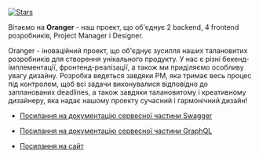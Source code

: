 [![Stars](https://img.shields.io/github/stars/Tech-Harbor)](https://github.com/Tech-Harbor)

Вітаємо на **Oranger** - наш проект, що об'єднує 2 backend, 4 frontend розробників, Project Manager і Designer.

Oranger - іноваційний проект, що об'єднує зусилля наших талановитих розробників для створення унікального продукту. 
У нас є різні бекенд-імплементації, фронтенд-реалізації, а також ми приділяємо особливу увагу дизайну. Розробка ведеться завдяки PM, яка тримає весь процес під контролем, щоб всі задачи виконувалися відповідно до запланованих deadlines, а також завдяки талановитому і креативному дизайнеру, яка надає нашому проекту сучасний і гармонічний дизайн!

- [Посилання на документацію сервесної частини Swagger](https://api.oranger.store/swagger-ui/index.html#/)

- [Посилання на документацію сервесної частини GraphQL](https://api.oranger.store/graphiql)

- [Посилання на сайт](https://oranger.store/)
